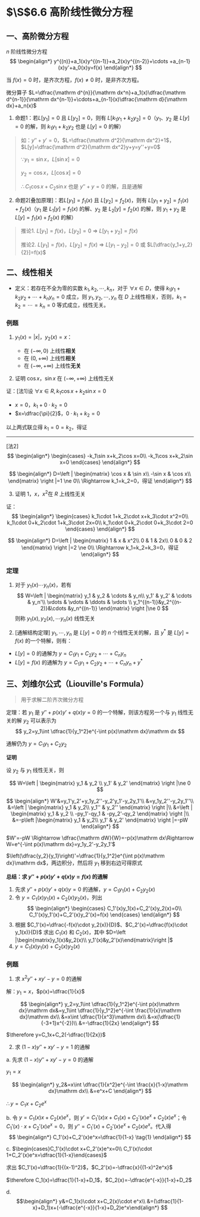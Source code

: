 # $\S$6.6 高阶线性微分方程
## 一、高阶微分方程
$n$ 阶线性微分方程
$$
\begin{align*}
y^{(n)}+a_1(x)y^{(n-1)}+a_2(x)y^{(n-2)}+\cdots +a_{n-1}(x)y'+a_0(x)y=f(x)
\end{align*}
$$

当 $f(x)=0$ 时，是齐次方程，$f(x)\ne 0$ 时，是非齐次方程。

微分算子 $L=\dfrac{\mathrm d^{n}}{\mathrm dx^n}+a_1(x)\dfrac{\mathrm d^{n-1}}{\mathrm dx^{n-1}}+\cdots+a_{n-1}(x)\dfrac{\mathrm d}{\mathrm dx}+a_n(x)$

1. 命题1：若$L[y_1]=0$ 且 $L[y_2]=0$，则有 $L[k_1y_1+k_2y_2]=0$（$y_1$、$y_2$ 是 $L[y]=0$ 的解，则 $k_1y_1+k_2y_2$ 也是 $L[y]=0$ 的解）

> 如：$y''+y'=0$，$L=\dfrac{\mathrm d^2}{\mathrm dx^2}+1$，$L[y]=\dfrac{\mathrm d^2}{\mathrm dx^2}y+y=y''+y=0$
>
> $\because y_1=\sin x$，$L[\sin x]=0$
>
> $y_2=\cos x$，$L[\cos x]=0$
>
> $\therefore C_1\cos x+C_2\sin x$ 也是 $y''+y=0$ 的解，且是通解

2. 命题2[叠加原理]：若$L[y_1]=f_1(x)$ 且 $L[y_2]=f_2(x)$，则有 $L[y_1+y_2]=f_1(x)+f_2(x)$（$y_1$ 是 $L_1[y]=f_1(x)$ 的解、$y_2$ 是 $L_2[y]=f_2(x)$ 的解，则 $y_1+y_2$ 是 $L[y]=f_1(x)+f_2(x)$ 的解）

> 推论1. $L[y_1]=f(x)$，$L[y_2]=0$ $\Rightarrow$ $L[y_1+y_2]=f(x)$
>
> 推论2. $L[y_1]=f(x)$，$L[y_2]=f(x)$ $\Rightarrow$ $L[y_1-y_2]=0$ 或 $L[\dfrac{y_1+y_2}{2}]=f(x)$

## 二、线性相关

* 定义：若存在不全为零的实数 $k_1,k_2,\cdots,k_n$，对于 $\forall x \in D$，使得 $k_1y_1+k_2y_2+\cdots +k_ny_n=0$ 成立，则 $y_1,y_2,\cdots,y_n$ 在 $D$ 上线性相关，否则，$k_1=k_2=\cdots=k_n=0$ 等式成立，线性无关。

### 例题
1. $y_1(x)=|x|$，$y_2(x)=x$：
    - 在 $(-\infty, 0)$ 上线性**相关**
    - 在 $(0, +\infty)$ 上线性**相关**
    - 在 $(-\infty, +\infty)$ 上线性**无关**

2. 证明 $\cos x$，$\sin x$ 在 $(-\infty,+\infty)$ 上线性无关

证：[法1]设 $\forall x\in R, k_1\cos x+k_2\sin x=0$
* $x=0$，$k_1+0\cdot k_2=0$
* $x=\dfrac{\pi}{2}$，$0\cdot k_1+k_2=0$

以上两式联立得 $k_1=0=k_2$，得证

---
[法2]
$$
\begin{align*}
\begin{cases}
-k_1\sin x+k_2\cos x=0\\
-k_1\cos x+k_2\sin x=0
\end{cases}
\end{align*}
$$

$$
\begin{align*}
D=\left | \begin{matrix}
\cos x & \sin x\\
-\sin x & \cos x\\
\end{matrix} \right |=1 \ne 0\\
\Rightarrow k_1=k_2=0，得证
\end{align*}
$$

3. 证明 $1$，$x$，$x^2$在 $R$ 上线性无关

证：
$$
\begin{align*}
\begin{cases}
k_1\cdot 1+k_2\cdot x+k_3\cdot x^2=0\\
k_1\cdot 0+k_2\cdot 1+k_3\cdot 2x=0\\
k_1\cdot 0+k_2\cdot 0+k_3\cdot 2=0
\end{cases}
\end{align*}
$$

$$
\begin{align*}
D=\left | \begin{matrix}
1 & x & x^2\\
0 & 1 & 2x\\
0 & 0 & 2
\end{matrix} \right |=2 \ne 0\\
\Rightarrow k_1=k_2=k_3=0，得证
\end{align*}
$$

### 定理
1. 对于 $y_1(x)\cdots y_n(x)$，若有
$$
W=\left | \begin{matrix}
y_1 & y_2 & \cdots & y_n\\
y_1' & y_2' & \cdots & y_n'\\
\vdots & \vdots & \ddots & \vdots \\
y_1^{(n-1)}&y_2^{(n-2)}&\cdots &y_n^{(n-1)}
\end{matrix} \right |\ne 0
$$
则称 $y_1(x),y_2(x),\cdots y_n(x)$ 线性无关

2. [通解结构定理]
$y_1, \cdots , y_n$ 是 $L[y]=0$ 的 $n$ 个线性无关的解，且 $y^*$ 是 $L[y]=f(x)$ 的一个特解，则有：
* $L[y]=0$ 的通解为 $y=C_1y_1+C_2y_2+\cdots + C_ny_n$
* $L[y]=f(x)$ 的通解为 $y=C_1y_1+C_2y_2+\cdots +C_ny_n+y^*$

## 三、刘维尔公式（Liouville's Formula）
> 用于求解二阶齐次微分方程

定理：若 $y_1$ 是 $y''+p(x)y'+q(x)y=0$ 的一个特解，则该方程另一个与 $y_1$ 线性无关的解 $y_2$ 可以表示为
$$
y_2=y_1\int \dfrac{1}{y_1^2}e^{-\int p(x)\mathrm dx}\mathrm dx
$$

通解仍为 $y=C_1y_1+C_2y_2$

**证明**

设 $y_2$ 与 $y_1$ 线性无关，则

$$
W=\left | \begin{matrix}
y_1 & y_2 \\
y_1' & y_2'
\end{matrix} \right |\ne 0
$$

$$
\begin{align*}
W'&=y_1'y_2'+y_1y_2''-y_2'y_1'-y_2y_1'\\
&=y_1y_2''-y_2y_1''\\
&=\left | \begin{matrix}
y_1 & y_2\\
y_1'' & y_2''
\end{matrix} \right |\\
&=\left | \begin{matrix}
y_1 & y_2 \\
-py_1'-qy_1 & -py_2'-qy_2
\end{matrix} \right |\\
&=-p\left |\begin{matrix}
y_1 & y_2\\
y_1' & y_2'
\end{matrix} \right |=-pW
\end{align*}
$$

$W'=-pW \Rightarrow \dfrac{\mathrm dW}{W}=-p(x)\mathrm dx\Rightarrow W=e^{-\int p(x)\mathrm dx}=y_1y_2'-y_2y_1'$

$\left(\dfrac{y_2}{y_1}\right)'=\dfrac{1}{y_1^2}e^{\int p(x)\mathrm dx}\mathrm dx$，两边积分，然后将 $y_1$ 移到右边可得原式

**总结：求 $y''+p(x)y'+q(x)y=f(x)$ 的通解**

1. 先求 $y''+p(x)y'+q(x)y=0$ 的通解，$y=C_1y_1(x)+C_2y_2(x)$
2. 令 $y=C_1(x)y_1(x)+C_2(x)y_2(x)$，列出
$$
\begin{align*}
\begin{cases}
C_1'(x)y_1(x)+C_2'(x)y_2(x)=0\\
C_1'(x)y_1'(x)+C_2'(x)y_2'(x)=f(x)
\end{cases}
\end{align*}
$$
3. 根据 $C_1'(x)=\dfrac{-f(x)\cdot y_2(x)}{D}$、$C_2'(x)=\dfrac{f(x)\cdot y_1(x)}{D}$ 求出 $C_1(x)$ 和 $C_2(x)$，其中 $D=\left |\begin{matrix}y_1(x)&y_2(x)\\ y_1'(x)&y_2'(x)\end{matrix}\right |$
4. $y=C_1(x)y_1(x)+C_2(x)y_2(x)$

### 例题
1. 求 $x^2y''+xy'-y=0$ 的通解

解：$y_1=x$，$p(x)=\dfrac{1}{x}$

$$
\begin{align*}
y_2=y_1\int \dfrac{1}{y_1^2}e^{-\int p(x)\mathrm dx}\mathrm dx&=y_1\int \dfrac{1}{y_1^2}e^{-\int \frac{1}{x}\mathrm dx}\mathrm dx\\
&=x\int \dfrac{1}{x^3}\mathrm dx\\
&=x(\dfrac{1}{-3+1}x^{-2})\\
&=-\dfrac{1}{2x}
\end{align*}
$$

$\therefore y=C_1x+C_2(-\dfrac{1}{2x})$

2. 求 $(1-x)y''+xy'-y=1$ 的通解

a. 先求 $(1-x)y''+xy'-y=0$ 的通解

$y_1=x$

$$
\begin{align*}
y_2&=x\int \dfrac{1}{x^2}e^{-\int \frac{x}{1-x}\mathrm dx}\mathrm dx\\
&=e^x+C
\end{align*}
$$

$\therefore y=C_1x+C_2e^x$

b. 令 $y=C_1(x)x+C_2(x)e^x$，则 $y'=C_1'(x)x+C_1(x)+C_2'(x)e^x+C_2(x)e^x$；令 $C_1'(x)\cdot x+C_2'(x)e^x=0$，则 $y''=C_1'(x)+C_2'(x)e^x+C_2(x)e^x$。代入得
$$
\begin{align*}
C_1'(x)+C_2'(x)e^x=\dfrac{1}{1-x} \tag{1}
\end{align*}
$$

c. $\begin{cases}C_1'(x)\cdot x+C_2'(x)e^x=0\\ C_1'(x)\cdot 1+C_2'(x)e^x=\dfrac{1}{1-x}\end{cases}$

求出 $C_1'(x)=\dfrac{1}{(x-1)^2}$，$C_2'(x)=-\dfrac{x}{(1-x)^2e^x}$

$\therefore C_1(x)=\dfrac{1}{1-x}+D_1$，$C_2(x)=-\dfrac{e^{-x}}{1-x}+D_2$

d.
$$\begin{align*}
y&=C_1(x)\cdot x+C_2(x)\cdot e^x\\
&=(\dfrac{1}{1-x}+D_1)x+(-\dfrac{e^{-x}}{1-x}+D_2)e^x\end{align*}
$$

